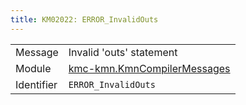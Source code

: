 ```yaml
---
title: KM02022: ERROR_InvalidOuts
---
```


|            |           |
|------------|---------- |
| Message    | Invalid 'outs' statement |
| Module     | [kmc-kmn.KmnCompilerMessages](kmc-kmn.kmncompilermessages) |
| Identifier | `ERROR_InvalidOuts` |


